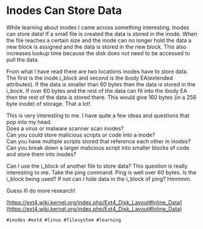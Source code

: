 # Inodes Can Store Data

While learning about inodes I came across something interesting. Inodes
can store data! If a small file is created the data is stored in the
inode. When the file reaches a certain size and the inode can no longer
hold the data a new block is assigned and the data is stored in the new
block. This also increases lookup time because the disk does not need to
be accessed to pull the data.

From what I have read there are two locations inodes have to store data.
The first is the inode.i_block and second is the ibody EA(extended
attributes). If the data is smaller than 60 bytes then the data is
stored in the i_bock. If over 60 bytes and the rest of the data can fit
into the ibody EA then the rest of the data is stored there. This would
give 160 bytes (in a 256 byte inode) of storage. That a lot!

This is very interesting to me. I have quite a few ideas and questions
that pop into my head.  
Does a virus or malware scanner scan inodes?  
Can you could store malicious scripts or code into a inode?  
Can you have multiple scripts stored that reference each other in inodes?  
Can you break down a larger malicious script into smaller blocks of code
and store them into inodes?  

Can I use the i_block of another file to store data? This question is
really interesting to me. Take the ping command. Ping is well over 60
bytes. Is the i_block being used? If not can I hide data in the i_block
of ping? Hmmmm.

Guess Ill do more research!

[https://ext4.wiki.kernel.org/index.php/Ext4_Disk_Layout#Inline_Data](https://ext4.wiki.kernel.org/index.php/Ext4_Disk_Layout#Inline_Data)

    #inodes #ext4 #linux #filesystem #learning
